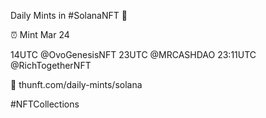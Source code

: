 Daily Mints in #SolanaNFT 🚀

⏰ Mint Mar 24

14UTC @OvoGenesisNFT
23UTC @MRCASHDAO
23:11UTC @RichTogetherNFT

🔗 thunft.com/daily-mints/solana

#NFTCollections